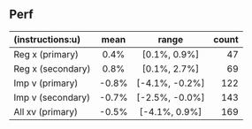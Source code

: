 ## Perf
| (instructions:u)    | mean  | range              | count |
|:--------------------|:----:|:------------------:|------:|
| Reg x  (primary)    | 0.4% | [0.1%, 0.9%]       |    47 |
| Reg x  (secondary)  | 0.8% | [0.1%, 2.7%]       |    69 |
| Imp v  (primary)    | -0.8%| [-4.1%, -0.2%]     |   122 |
| Imp v  (secondary)  | -0.7%| [-2.5%, -0.0%]     |   143 |
| All xv (primary)    | -0.5%| [-4.1%, 0.9%]      |   169 |
